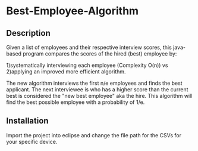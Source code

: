 # Best-Employee-Algorithm

## Description
Given a list of employees and their respective interview scores, this java-based program compares the scores of the hired (best) employee by:

  1)systematically interviewing each employee (Complexity O(n)) 
  vs 
  2)applying an improved more efficient algorithm. 
  
The new algorithm interviews the first n/e employees and finds the best applicant. The next interviewee is who has a higher score than the current best is considered the "new best employee" aka the hire. This algorithm will find the best possible employee with a probability of 1/e.

## Installation
Import the project into eclipse and change the file path for the CSVs for your specific device.
